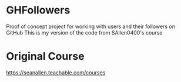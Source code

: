 # GHFollowers
Proof of concept project for working with users and their followers on GitHub
This is my version of the code from SAllen0400's course

# Original Course
https://seanallen.teachable.com/courses

